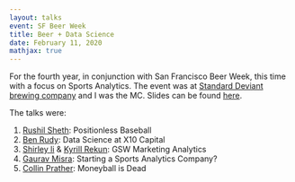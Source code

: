 ```yaml
---
layout: talks
event: SF Beer Week 
title: Beer + Data Science 
date: February 11, 2020 
mathjax: true
---
```


For the fourth year, in conjunction with San Francisco Beer Week, this time with a focus on Sports Analytics. The event was at [Standard Deviant brewing company](https://www.standarddeviantbrewing.com/) and I was the MC. Slides can be found [here](/assets/BeerWeek2020.pptx).

The talks were: 
1. [Rushil Sheth](https://www.linkedin.com/in/rushil-sheth/): Positionless Baseball
1. [Ben Rudy](https://www.linkedin.com/in/benjaminrudy/): Data Science at X10 Capital
1. [Shirley li](https://www.linkedin.com/in/shirleylixueying/) & [Kyrill Rekun](https://www.linkedin.com/in/krekun/): GSW Marketing Analytics
1. [Gaurav Misra](https://www.linkedin.com/in/eltorolabs/): Starting a Sports Analytics Company?
1. [Collin Prather](https://www.linkedin.com/in/collin-prather/): Moneyball is Dead


